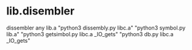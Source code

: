 # lib.disembler


dissembler any lib.a "python3 dissembly.py libc.a" "python3 symbol.py lib.a" "python3 getsimbol.py libc.a _IO_gets"  "python3 db.py libc.a _IO_gets"


